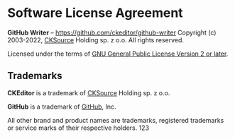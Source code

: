 # Software License Agreement

**GitHub Writer** – https://github.com/ckeditor/github-writer
Copyright (c) 2003-2022, [CKSource](http://cksource.com) Holding sp. z o.o. All rights reserved.

Licensed under the terms of [GNU General Public License Version 2 or later](http://www.gnu.org/licenses/gpl.html).

## Trademarks

**CKEditor** is a trademark of [CKSource](http://cksource.com) Holding sp. z o.o.

**GitHub** is a trademark of [GitHub](https://github.com/), Inc.

All other brand and product names are trademarks, registered trademarks or service marks of their respective holders.
123
